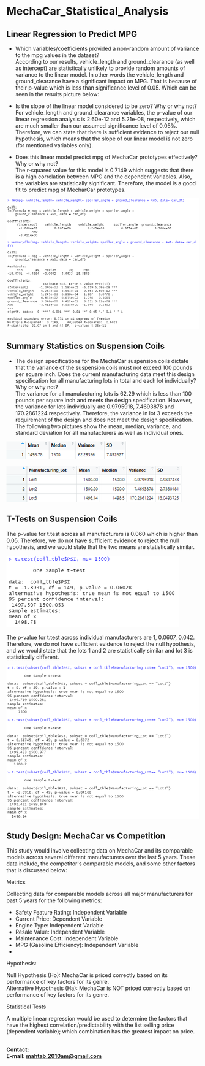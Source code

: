 # MechaCar_Statistical_Analysis
## Linear Regression to Predict MPG  

- Which variables/coefficients provided a non-random amount of variance to the mpg values in the dataset?  
According to our results, vehicle_length and ground_clearance (as well as intercept) are statistically unlikely to provide random amounts of variance to the linear model. In other words the vehicle_length and ground_clearance have a significant impact on MPG. That is because of their p-value which is less than significance level of 0.05. Which can be seen in the results picture below: 

- Is the slope of the linear model considered to be zero? Why or why not?  
For vehicle_length and ground_clearance variables, the p-value of our linear regression analysis is 2.60e-12 and 5.21e-08, respectively, which are much smaller than our assumed significance level of 0.05%. Therefore, we can state that there is sufficient evidence to reject our null hypothesis, which means that the slope of our linear model is not zero (for mentioned variables only). 
- Does this linear model predict mpg of MechaCar prototypes effectively? Why or why not?  
The r-squared value for this model is 0.7149 which suggests that there is a high correlation between MPG and the dependent variables. Also, the variables are statistically significant. Therefore, the model is a good fit to predict mpg of MecharCar prototypes.  

![img1](https://github.com/amirimah/MechaCar_Statistical_Analysis/blob/main/Screenshots/d1.png?raw=true)  

## Summary Statistics on Suspension Coils  
- The design specifications for the MechaCar suspension coils dictate that the variance of the suspension coils must not exceed 100 pounds per square inch. Does the current manufacturing data meet this design specification for all manufacturing lots in total and each lot individually? Why or why not?  
The variance for all manufacturing lots is 62.29 which is less than 100 pounds per square inch and meets the design specification. However, the variance for lots individually are 0.9795918, 7.4693878 and 170.2861224 respectively. Therefore, the variance in lot 3 exceeds the requirement of the design and does not meet the design specification. The following two pictures show the mean, median, variance, and standard deviation for all manufacturers as well as individual ones.  

![img2](https://github.com/amirimah/MechaCar_Statistical_Analysis/blob/main/Screenshots/d2p1.png?raw=true) 

![img3](https://github.com/amirimah/MechaCar_Statistical_Analysis/blob/main/Screenshots/d2p2.png?raw=true) 

## T-Tests on Suspension Coils
The p-value for t.test across all manufacturers is 0.060 which is higher than 0.05. Therefore, we do not have sufficient evidence to reject the null hypothesis, and we would state that the two means are statistically similar.   

![img4](https://github.com/amirimah/MechaCar_Statistical_Analysis/blob/main/Screenshots/d3p1.png?raw=true)   

The p-value for t.test across individual manufacturers are 1, 0.0607, 0.042. Therefore, we do not have sufficient evidence to reject the null hypothesis, and we would state that the lots 1 and 2 are statistically similar and lot 3 is statistically different.  

![img5](https://github.com/amirimah/MechaCar_Statistical_Analysis/blob/main/Screenshots/d3p2.png?raw=true) 

## Study Design: MechaCar vs Competition
This study would involve collecting data on MechaCar and its comparable models across several different manufacturers over the last 5 years. These data include, the competitor's comparable models, and some other factors that is discussed below:

Metrics  

Collecting data for comparable models across all major manufacturers for past 5 years for the following metrics:
  
- Safety Feature Rating: Independent Variable
- Current Price: Dependent Variable
- Engine Type: Independent Variable
- Resale Value: Independent Variable
- Maintenance Cost: Independent Variable
- MPG (Gasoline Efficiency): Independent Variable
- 
Hypothesis:  

Null Hypothesis (Ho): MechaCar is priced correctly based on its performance of key factors for its genre.  
Alternative Hypothesis (Ha): MechaCar is NOT priced correctly based on performance of key factors for its genre.  

Statistical Tests  

A multiple linear regression would be used to determine the factors that have the highest correlation/predictability with the list selling price (dependent variable); which combination has the greatest impact on price.

## 
**Contact:**  
**E-mail: mahtab.2010am@gmail.com**
